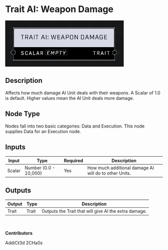 # Trait AI: Weapon Damage
![alt text](../../../.gitbook/assets/trait-ai-weapon-damage.png)

## Description
Affects how much damage AI Unit deals with their weapons. A Scalar of 1.0 is default. Higher values mean the AI Unit deals more damage.

## Node Type
Nodes fall into two basic categories: Data and Execution. This node supplies Data for an Execution node.

## Inputs
| Input | Type | Required | Description |
|------------------|------------------|----------|--------------------------------------------------------------|
| Scalar | Number (0.0 - 10,000) | Yes | How much additional damage AI will do to other Units.|

## Outputs
| Output | Type | Description |
|------------------|------------------|--------------------------------------------------------------|
| Trait | Trait | Outputs the Trait that will give AI the extra damage. |

\
\
**Contributors**

AddiCt3d 2CHa0s
